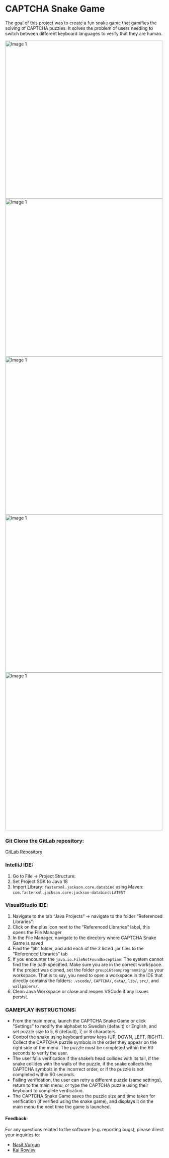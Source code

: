 # CAPTCHA Snake Game
The goal of this project was to create a fun snake game that gamifies the solving of CAPTCHA puzzles. It solves the problem of users needing to switch between different keyboard languages to verify that they are human.

<img src="https://imgur.com/Rm957nO.jpg" alt="Image 1" style="height: 500px;">
<img src="https://imgur.com/s9k4Ijh.jpg" alt="Image 1" style="height: 500px;">
<img src="https://imgur.com/BHcsP01.jpg" alt="Image 1" style="height: 500px;">
<img src="https://imgur.com/NqpVCdy.jpg" alt="Image 1" style="height: 500px;">
<img src="https://imgur.com/DBO9fR3.jpg" alt="Image 1" style="height: 500px;">

### Git Clone the GitLab repository:

[GitLab Repository](https://git.chalmers.se/nasit/group16teamprogramming.git)

### IntelliJ IDE:

1. Go to File -> Project Structure:
2. Set Project SDK to Java 18
3. Import Library: `fasterxml.jackson.core.databind` using Maven: `com.fasterxml.jackson.core:jackson-databind:LATEST`

### VisualStudio IDE:

1. Navigate to the tab “Java Projects” -> navigate to the folder “Referenced Libraries”:
2. Click on the plus icon next to the “Referenced Libraries” label, this opens the File Manager
3. In the File Manager, navigate to the directory where CAPTCHA Snake Game is saved
4. Find the “lib” folder, and add each of the 3 listed .jar files to the “Referenced Libraries” tab
5. If you encounter the `java.io.FileNotFoundException`: The system cannot find the file path specified. Make sure you are in the correct workspace. If the project was cloned, set the folder `group16teamprogramming/` as your workspace. That is to say, you need to open a workspace in the IDE that directly contains the folders: `.vscode/`, `CAPTCHA/`, `data/`, `lib/`, `src/`, and `wallpapers/`.
6. Clean Java Workspace or close and reopen VSCode if any issues persist.

### GAMEPLAY INSTRUCTIONS:
- From the main menu, launch the CAPTCHA Snake Game or click "Settings” to modify the alphabet to Swedish (default) or English, and set puzzle size to 5, 6 (default), 7, or 8 characters.
- Control the snake using keyboard arrow keys (UP, DOWN, LEFT, RIGHT). Collect the CAPTCHA puzzle symbols in the order they appear on the right side of the menu. The puzzle must be completed within the 60 seconds to verify the user.
- The user fails verification if the snake’s head collides with its tail, if the snake collides with the walls of the puzzle, if the snake collects the CAPTCHA symbols in the incorrect order, or if the puzzle is not completed within 60 seconds.
- Failing verification, the user can retry a different puzzle (same settings), return to the main menu, or type the CAPTCHA puzzle using their keyboard to complete verification.
- The CAPTCHA Snake Game saves the puzzle size and time taken for verification (if verified using the snake game), and displays it on the main menu the next time the game is launched.

#### Feedback:
For any questions related to the software (e.g. reporting bugs), please direct your inquiries to:
- [Nasit Vurgun](mailto:gusvurna@student.gu.se)
- [Kai Rowley](mailto:gusrowkai@student.gu.se)
